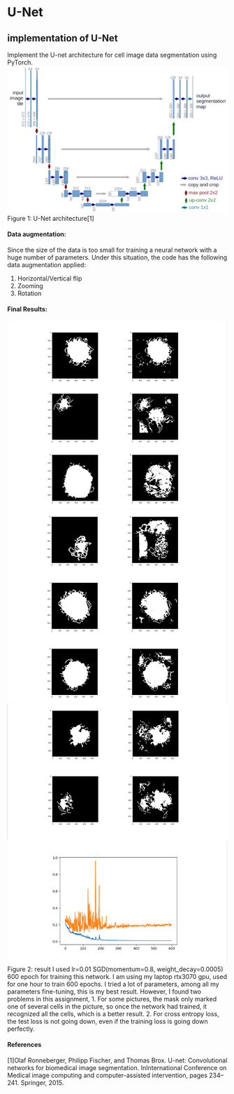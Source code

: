 # U-Net
## implementation of U-Net
Implement the U-net architecture for cell image data segmentation using PyTorch.
![](./img/UNet_arch.png)
Figure 1: U-Net architecture[1]

#### Data augmentation:
Since the size of the data is too small for training a neural network with a huge number of
parameters. Under this situation, the code has the following data augmentation applied:
1. Horizontal/Vertical flip
2. Zooming
3. Rotation

#### Final Results:
![](./img/1.png)
![](./img/2.png)
![](./img/3.png)
![](./img/4.png)
Figure 2: result
I used lr=0.01 SGD(momentum=0.8, weight_decay=0.0005) 600 epoch for training this network. I am
using my laptop rtx3070 gpu, used for one hour to train 600 epochs. I tried a lot of parameters, among all my parameters fine-tuning, this is my best result. However, I found two problems in this assignment, 1. For some pictures, the mask only marked one of several cells in the picture, so once the network had trained, it recognized all the cells, which is a better result. 2. For cross entropy loss, the test loss is not going down, even if the training loss is going down perfectly.

#### References
[1]Olaf Ronneberger, Philipp Fischer, and Thomas Brox. U-net: Convolutional networks for
biomedical image segmentation. InInternational Conference on Medical image computing and
computer-assisted intervention, pages 234–241. Springer, 2015.
